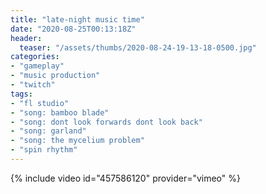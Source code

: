 ```yaml
---
title: "late-night music time"
date: "2020-08-25T00:13:18Z"
header:
  teaser: "/assets/thumbs/2020-08-24-19-13-18-0500.jpg"
categories:
- "gameplay"
- "music production"
- "twitch"
tags:
- "fl studio"
- "song: bamboo blade"
- "song: dont look forwards dont look back"
- "song: garland"
- "song: the mycelium problem"
- "spin rhythm"
---
```

{% include video id="457586120" provider="vimeo" %}
